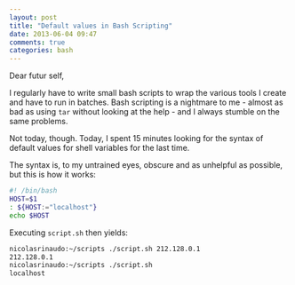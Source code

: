 ```yaml
---
layout: post
title: "Default values in Bash Scripting"
date: 2013-06-04 09:47
comments: true
categories: bash
---
```

Dear futur self,

I regularly have to write small bash scripts to wrap the various tools I create and have to run in batches. Bash
scripting is a nightmare to me - almost as bad as using `tar` without looking at the help - and I always stumble on
the same problems.

Not today, though. Today, I spent 15 minutes looking for the syntax of default values for shell variables for the last
time.

<!-- more -->

The syntax is, to my untrained eyes, obscure and as unhelpful as possible, but this is how it works:

```bash script.sh
#! /bin/bash
HOST=$1
: ${HOST:="localhost"}
echo $HOST
```

Executing `script.sh` then yields:
```bash
nicolasrinaudo:~/scripts ./script.sh 212.128.0.1
212.128.0.1
nicolasrinaudo:~/scripts ./script.sh
localhost
```
